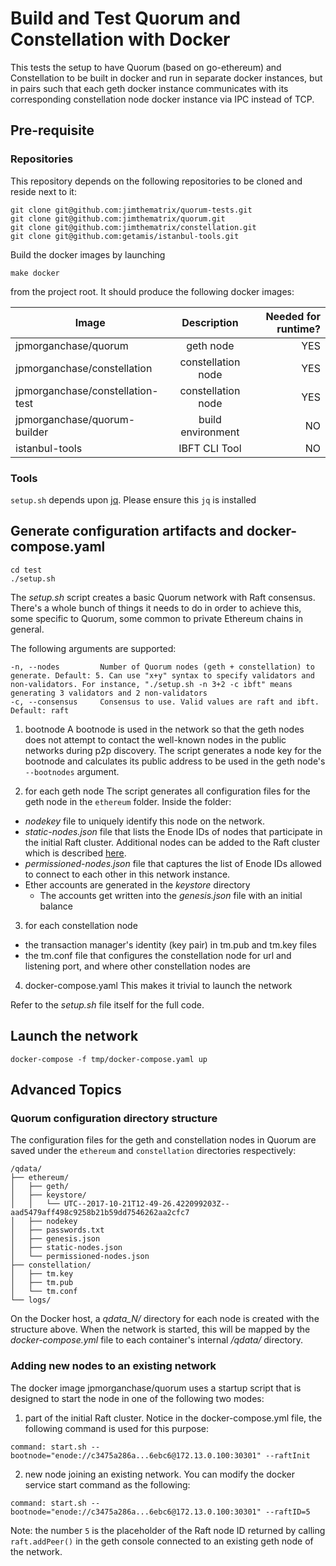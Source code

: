 # Build and Test Quorum and Constellation with Docker

This tests the setup to have Quorum (based on go-ethereum) and Constellation to be built in docker and run in separate docker instances, but in pairs such that each geth docker instance communicates with its corresponding constellation node docker instance via IPC instead of TCP.

## Pre-requisite

### Repositories

This repository depends on the following repositories to be cloned and reside next to it:
```
git clone git@github.com:jimthematrix/quorum-tests.git
git clone git@github.com:jimthematrix/quorum.git
git clone git@github.com:jimthematrix/constellation.git
git clone git@github.com:getamis/istanbul-tools.git
```

Build the docker images by launching
```
make docker
```
from the project root. It should produce the following docker images:

| Image                            | Description           | Needed for runtime? |
| -------------------------------- |:---------------------:| -------------------:|
| jpmorganchase/quorum             | geth node             | YES                 |
| jpmorganchase/constellation      | constellation node    | YES                 |
| jpmorganchase/constellation-test | constellation node    | YES                 |
| jpmorganchase/quorum-builder     | build environment     | NO                  |
| istanbul-tools                   | IBFT CLI Tool         | NO                  |

### Tools

`setup.sh` depends upon [jq](https://stedolan.github.io/jq/).  Please ensure this `jq` is installed

## Generate configuration artifacts and docker-compose.yaml

```
cd test
./setup.sh
```

The *setup.sh* script creates a basic Quorum network with Raft consensus. There's a whole bunch of things it needs to do in order to achieve this, some specific to Quorum, some common to private Ethereum chains in general.

The following arguments are supported:
```
-n, --nodes         Number of Quorum nodes (geth + constellation) to generate. Default: 5. Can use "x+y" syntax to specify validators and non-validators. For instance, "./setup.sh -n 3+2 -c ibft" means generating 3 validators and 2 non-validators
-c, --consensus     Consensus to use. Valid values are raft and ibft. Default: raft
```

1. bootnode
A bootnode is used in the network so that the geth nodes does not attempt to contact the well-known nodes in the public networks during p2p discovery. The script generates a node key for the bootnode and calculates its public address to be used in the geth node's `--bootnodes` argument.

2. for each geth node
The script generates all configuration files for the geth node in the `ethereum` folder. Inside the folder:

 * *nodekey* file to uniquely identify this node on the network.
 * *static-nodes.json* file that lists the Enode IDs of nodes that participate in the initial Raft cluster. Additional nodes can be added to the Raft cluster which is described [here](#adding-new-nodes-to-an-existing-network).
 * *permissioned-nodes.json* file that captures the list of Enode IDs allowed to connect to each other in this network instance.
 * Ether accounts are generated in the *keystore* directory
   * The accounts get written into the *genesis.json* file with an initial balance

3. for each constellation node
 * the transaction manager's identity (key pair) in tm.pub and tm.key files
 * the tm.conf file that configures the constellation node for url and listening port, and where other constellation nodes are

4. docker-compose.yaml
This makes it trivial to launch the network

Refer to the *setup.sh* file itself for the full code.

## Launch the network

```
docker-compose -f tmp/docker-compose.yaml up
```

## Advanced Topics

### Quorum configuration directory structure

The configuration files for the geth and constellation nodes in Quorum are saved under the `ethereum` and `constellation` directories respectively:

    /qdata/
    ├── ethereum/
    │   ├── geth/
    │   ├── keystore/
    │   │   └── UTC--2017-10-21T12-49-26.422099203Z--aad5479aff498c9258b21b59dd7546262aa2cfc7
    │   ├── nodekey
    │   ├── passwords.txt
    │   ├── genesis.json
    │   ├── static-nodes.json
    │   └── permissioned-nodes.json
    ├── constellation/
    │   ├── tm.key
    │   ├── tm.pub
    │   └── tm.conf
    └── logs/

On the Docker host, a *qdata_N/* directory for each node is created with the structure above. When the network is started, this will be mapped by the *docker-compose.yml* file to each container's internal */qdata/* directory.

### Adding new nodes to an existing network

The docker image jpmorganchase/quorum uses a startup script that is designed to start the node in one of the following two modes:
1. part of the initial Raft cluster. Notice in the docker-compose.yml file, the following command is used for this purpose:
```
command: start.sh --bootnode="enode://c3475a286a...6ebc6@172.13.0.100:30301" --raftInit
```
2. new node joining an existing network. You can modify the docker service start command as the following:
```
command: start.sh --bootnode="enode://c3475a286a...6ebc6@172.13.0.100:30301" --raftID=5
```

Note: the number `5` is the placeholder of the Raft node ID returned by calling `raft.addPeer()` in the geth console connected to an existing geth node of the network.


